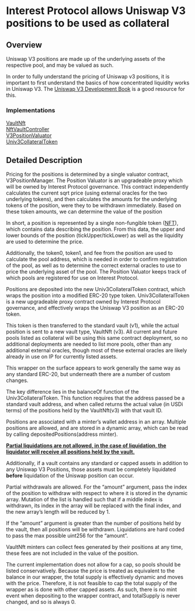# Interest Protocol allows Uniswap V3 positions to be used as collateral
## Overview

Uniswap V3 positions are made up of the underlying assets of the respective pool, and may be valued as such.

In order to fully understand the pricing of Uniswap v3 positions, it is important to first understand the basics of how concentrated liquidity works in Uniswap V3. 
The [Uniswap V3 Development Book](https://uniswapv3book.com/) is a good resource for this.   


### Implementations
[VaultNft](https://gfx.cafe/ip/contracts/-/blob/master/contracts/lending/vault/VaultNft.sol)  
[NftVaultController](https://gfx.cafe/ip/contracts/-/blob/master/contracts/lending/controller/NftVaultController.sol)  
[V3PositionValuator](https://gfx.cafe/ip/contracts/-/blob/master/contracts/oracle/External/V3PositionValuator.sol)  
[Univ3CollateralToken](https://gfx.cafe/ip/contracts/-/blob/master/contracts/lending/wrapper/Univ3CollateralToken.sol)  

## Detailed Description

Pricing for the positions is determined by a single valuator contract, V3PositionManager. The Position Valuator is an upgradeable proxy which will be owned by Interest Protocol governance. This contract independently calculates the current sqrt price (using external oracles for the two underlying tokens), and then calculates the amounts for the underlying tokens of the position, were they to be withdrawn immediately. Based on these token amounts, we can determine the value of the position

In short, a position is represented by a single non-fungible token ([NFT](https://eips.ethereum.org/EIPS/eip-721)), which contains data describing the position. From this data, the upper and lower bounds of the position (tickUpper/tickLower) as well as the liquidity are used to determine the price. 

Additionally, the token0, token1, and fee from the position are used to calculate the pool address, which is needed in order to confirm registration of the pool, as well as to determine the correct external oracles to use to price the underlying asset of the pool. The Position Valuator keeps track of which pools are registered for use on Interest Protocol.

Positions are deposited into the new Univ3CollateralToken contract, which wraps the position into a modified ERC-20 type token. Univ3CollateralToken is a new upgradeable proxy contract owned by Interest Protocol governance, and effectively wraps the Uniswap V3 position as an ERC-20 token. 

This token is then transferred to the standard vault (v1), while the actual position is sent to a new vault type, VaultNft (v3). All current and future pools listed as collateral will be using this same contract deployment, so no additional deployments are needed to list more pools, other than any additional external oracles, though most of these external oracles are likely already in use on IP for currently listed assets. 

This wrapper on the surface appears to work generally the same way as any standard ERC-20, but underneath there are a number of custom changes.
 
The key difference lies in the balanceOf function of the Univ3CollateralToken. This function requires that the address passed be a standard vault address, and when called returns the actual value (in USDi terms) of the positions held by the VaultNft(v3) with that vault ID. 

Positions are associated with a minter’s wallet address in an array. Multiple positions are allowed, and are stored in a dynamic array, which can be read by calling depositedPositions(address minter). 

<u>__Partial liquidations are not allowed, in the case of liquidation, the liquidator will receive all positions held by the vault.__ </u>  

Additionally, if a vault contains any standard or capped assets in addition to any Uniswap V3 Positions, those assets must be completely liquidated __before__ liquidation of the Uniswap position can occur. 


Partial withdrawals are allowed. For the “amount” argument, pass the index of the position to withdraw with respect to where it is stored in the dynamic array. Mutation of the list is handled such that if a middle index is withdrawn, its index in the array will be replaced with the final index, and the new array’s length will be reduced by 1. 

If the “amount” argument is greater than the number of positions held by the vault, then all positions will be withdrawn. Liquidations are hard coded to pass the max possible uint256 for the “amount”. 

VaultNft minters can collect fees generated by their positions at any time, these fees are not included in the value of the position. 

The current implementation does not allow for a cap, so pools should be listed conservatively. Because the price is treated as equivalent to the balance in our wrapper, the total supply is effectively dynamic and moves with the price. Therefore, it is not feasible to cap the total supply of the wrapper as is done with other capped assets. 
As such, there is no mint event when depositing to the wrapper contract, and totalSupply is never changed, and so is always 0. 